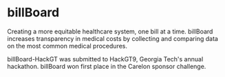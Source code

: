 # billBoard
Creating a more equitable healthcare system, one bill at a time. 
billBoard increases transparency in medical costs by collecting and comparing data on the most common medical procedures.

billBoard-HackGT was submitted to HackGT9, Georgia Tech's annual hackathon. billBoard won first place in the Carelon sponsor challenge.
